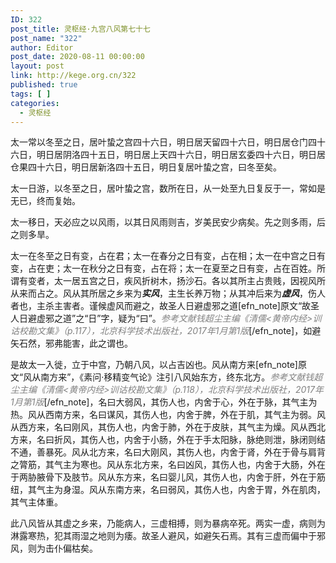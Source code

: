 ```yaml
---
ID: 322
post_title: 灵枢经·九宫八风第七十七
post_name: "322"
author: Editor
post_date: 2020-08-11 00:00:00
layout: post
link: http://kege.org.cn/322
published: true
tags: [ ]
categories:
  - 灵枢经
---
```

太一常以冬至之日，居叶蛰之宫四十六日，明日居天留四十六日，明日居仓门四十六日，明日居阴洛四十五日，明日居上天四十六日，明日居玄委四十六日，明日居仓果四十六日，明日居新洛四十五日，明日复居叶蛰之宫，曰冬至矣。

太一日游，以冬至之日，居叶蛰之宫，数所在日，从一处至九日复反于一，常如是无已，终而复始。

太一移日，天必应之以风雨，以其日风雨则吉，岁美民安少病矣。先之则多雨，后之则多旱。

太一在冬至之日有变，占在君；太一在春分之日有变，占在相；太一在中宫之日有变，占在吏；太一在秋分之日有变，占在将；太一在夏至之日有变，占在百姓。所谓有变者，太一居五宫之日，疾风折树木，扬沙石。各以其所主占贵贱，因视风所从来而占之。风从其所居之乡来为<em><strong>实风</strong></em>，主生长养万物；从其冲后来为<em><strong>虚风</strong></em>，伤人者也，主杀主害者。谨候虚风而避之，故圣人日避虚邪之道[efn_note]原文“故圣人日避虚邪之道”之“日”字，疑为“曰”。<span style="color: #808080;"><em>参考文献钱超尘主编《清儒&lt;黄帝内经&gt;训诂校勘文集》（p.117），北京科学技术出版社，2017年1月第1版</em></span>[/efn_note]，如避矢石然，邪弗能害，此之谓也。

是故太一入徙，立于中宫，乃朝八风，以占吉凶也。风从南方来[efn_note]原文“风从南方来”，《素问·移精变气论》注引八风始东方，终东北方。<span style="color: #808080;"><em>参考文献钱超尘主编《清儒&lt;黄帝内经&gt;训诂校勘文集》（p.118），北京科学技术出版社，2017年1月第1版</em></span>[/efn_note]，名曰大弱风，其伤人也，内舍于心，外在于脉，其气主为热。风从西南方来，名曰谋风，其伤人也，内舍于脾，外在于肌，其气主为弱。风从西方来，名曰刚风，其伤人也，内舍于肺，外在于皮肤，其气主为燥。风从西北方来，名曰折风，其伤人也，内舍于小肠，外在于手太阳脉，脉绝则泄，脉闭则结不通，善暴死。风从北方来，名曰大刚风，其伤人也，内舍于肾，外在于骨与肩背之膂筋，其气主为寒也。风从东北方来，名曰凶风，其伤人也，内舍于大肠，外在于两胁腋骨下及肢节。风从东方来，名曰婴儿风，其伤人也，内舍于肝，外在于筋纽，其气主为身湿。风从东南方来，名曰弱风，其伤人也，内舍于胃，外在肌肉，其气主体重。

此八风皆从其虚之乡来，乃能病人，三虚相搏，则为暴病卒死。两实一虚，病则为淋露寒热，犯其雨湿之地则为痿。故圣人避风，如避矢石焉。其有三虚而偏中于邪风，则为击仆偏枯矣。